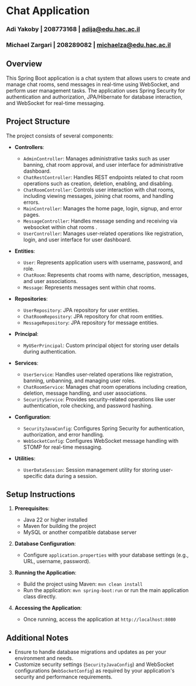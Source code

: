 # Chat Application

### Adi Yakoby | 208773168 | adija@edu.hac.ac.il
### Michael Zargari | 208289082 | michaelza@edu.hac.ac.il

## Overview

This Spring Boot application is a chat system that allows users to create and manage chat rooms, send messages in real-time using WebSocket, and perform user management tasks. The application uses Spring Security for authentication and authorization, JPA/Hibernate for database interaction, and WebSocket for real-time messaging.

## Project Structure

The project consists of several components:

- **Controllers**:
    - `AdminController`: Manages administrative tasks such as user banning, chat room approval, and user interface for administrative dashboard.
    - `ChatRestController`: Handles REST endpoints related to chat room operations such as creation, deletion, enabling, and disabling.
    - `ChatRoomController`: Controls user interaction with chat rooms, including viewing messages, joining chat rooms, and handling errors.
    - `MainController`: Manages the home page, login, signup, and error pages.
    - `MessageController`: Handles message sending and receiving via websocket within chat rooms .
    - `UserController`: Manages user-related operations like registration, login, and user interface for user dashboard.
  
- **Entities**:
    - `User`: Represents application users with username, password, and role.
    - `ChatRoom`: Represents chat rooms with name, description, messages, and user associations.
    - `Message`: Represents messages sent within chat rooms.

- **Repositories**:
    - `UserRepository`: JPA repository for user entities.
    - `ChatRoomRepository`: JPA repository for chat room entities.
    - `MessageRepository`: JPA repository for message entities.

- **Principal**:
    - `MyUSerPrincipal`: Custom principal object for storing user details during authentication.

- **Services**:
    - `UserService`: Handles user-related operations like registration, banning, unbanning, and managing user roles.
    - `ChatRoomService`: Manages chat room operations including creation, deletion, message handling, and user associations.
    - `SecurityService`: Provides security-related operations like user authentication, role checking, and password hashing.
- **Configuration**:
    - `SecurityJavaConfig`: Configures Spring Security for authentication, authorization, and error handling.
    - `WebSocketConfig`: Configures WebSocket message handling with STOMP for real-time messaging.

- **Utilities**:
    - `UserDataSession`: Session management utility for storing user-specific data during a session.

## Setup Instructions

1. **Prerequisites**:
    - Java 22 or higher installed
    - Maven for building the project
    - MySQL or another compatible database server

2. **Database Configuration**:
    - Configure `application.properties` with your database settings (e.g., URL, username, password).

3. **Running the Application**:
    - Build the project using Maven: `mvn clean install`
    - Run the application: `mvn spring-boot:run` or run the main application class directly.

4. **Accessing the Application**:
    - Once running, access the application at `http://localhost:8080`

## Additional Notes
- Ensure to handle database migrations and updates as per your environment and needs.
- Customize security settings (`SecurityJavaConfig`) and WebSocket configurations (`WebSocketConfig`) as required by your application's security and performance requirements.
